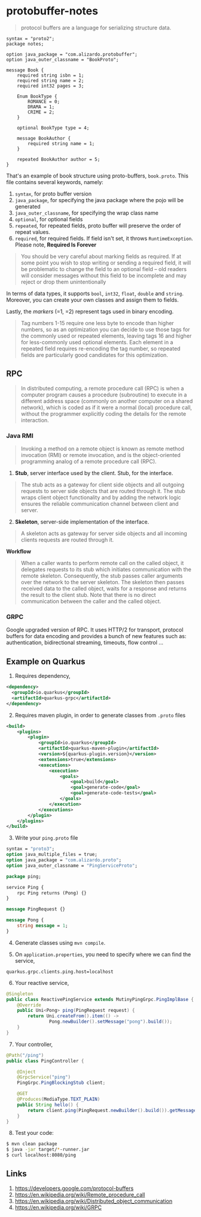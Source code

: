 # protobuffer-notes
> protocol buffers are a language for serializing structure data.

```protobuffer
syntax = "proto2";
package notes;

option java_package = "com.alizardo.protobuffer";
option java_outer_classname = "BookProto";

message Book {
    required string isbn = 1;
    required string name = 2;
    required int32 pages = 3;
    
    Enum BookType {
        ROMANCE = 0;
        DRAMA = 1;
        CRIME = 2;
    }

    optional BookType type = 4;
    
    message BookAuthor {
        required string name = 1;
    }

    repeated BookAuthor author = 5;
}
```

That's an example of book structure using proto-buffers, `book.proto`. This file contains several keywords, namely:
1. `syntax`, for proto buffer version
1. `java_package`, for specifying the java package where the pojo will be generated
1. `java_outer_classname`, for specifying the wrap class name
1. `optional`, for optional fields
1. `repeated`, for repeated fields, proto buffer will preserve the order of repeat values.
1. `required`, for required fields. If field isn't set, it throws `RuntimeException`. Please note, **Required Is Forever**
> You should be very careful about marking fields as required. If at some point you wish to stop writing or sending a required field, it will be problematic to change the field to an optional field – old readers will consider messages without this field to be incomplete and may reject or drop them unintentionally

In terms of data types, it supports `bool`, `int32`, `float`, `double` and `string`. 
Moreover, you can create your own classes and assign them to fields.

Lastly, the *markers* (=1, =2) represent tags used in binary encoding.
> Tag numbers 1-15 require one less byte to encode than higher numbers, so as an optimization you can decide to use those tags for the commonly used or repeated elements, leaving tags 16 and higher for less-commonly used optional elements. Each element in a repeated field requires re-encoding the tag number, so repeated fields are particularly good candidates for this optimization.  

## RPC
> In distributed computing, a remote procedure call (RPC) is when a computer program causes a procedure (subroutine) to execute in a different address space (commonly on another computer on a shared network), which is coded as if it were a normal (local) procedure call, without the programmer explicitly coding the details for the remote interaction. 

### Java RMI
> Invoking a method on a remote object is known as remote method invocation (RMI) or remote invocation, and is the object-oriented programming analog of a remote procedure call (RPC). 

1. **Stub**, server interface used by the client.
Stub, for the interface. 
> The stub acts as a gateway for client side objects and all outgoing requests to server side objects that are routed through it. The stub wraps client object functionality and by adding the network logic ensures the reliable communication channel between client and server.
2. **Skeleton**, server-side implementation of the interface.
> A skeleton acts as gateway for server side objects and all incoming clients requests are routed through it. 

**Workflow**
> When a caller wants to perform remote call on the called object, it delegates requests to its stub which initiates communication with the remote skeleton. Consequently, the stub passes caller arguments over the network to the server skeleton. The skeleton then passes received data to the called object, waits for a response and returns the result to the client stub. Note that there is no direct communication between the caller and the called object. 

### GRPC
Google upgraded version of RPC. It uses HTTP/2 for transport, protocol buffers for data encoding and provides a bunch of new features such as: authentication, bidirectional streaming, timeouts, flow control ...

## Example on Quarkus
1. Requires dependency,
```xml
<dependency>
  <groupId>io.quarkus</groupId>
  <artifactId>quarkus-grpc</artifactId>
</dependency>
```

2. Requires maven plugin, in order to generate classes from `.proto` files
```xml
<build>
    <plugins>
        <plugin>
            <groupId>io.quarkus</groupId>
            <artifactId>quarkus-maven-plugin</artifactId>
            <version>${quarkus-plugin.version}</version>
            <extensions>true</extensions>
            <executions>
                <execution>
                    <goals>
                        <goal>build</goal>
                        <goal>generate-code</goal>
                        <goal>generate-code-tests</goal>
                    </goals>
                </execution>
            </executions>
        </plugin>
    </plugins>
</build>
```

3. Write your `ping.proto` file
```proto
syntax = "proto3";
option java_multiple_files = true;
option java_package = "com.alizardo.proto";
option java_outer_classname = "PingServiceProto";

package ping;

service Ping {
    rpc Ping returns (Pong) {}
}

message PingRequest {}

message Pong {      
    string message = 1;
}
```

4. Generate classes using `mvn compile`.

5. On `application.properties`, you need to specify where we can find the service,
```properties
quarkus.grpc.clients.ping.host=localhost
```

6. Your reactive service,
```java
@Singleton
public class ReactivePingService extends MutinyPingGrpc.PingImplBase {
    @Override
    public Uni<Pong> ping(PingRequest request) {
        return Uni.createFrom().item(() ->
                Pong.newBuilder().setMessage("pong").build());
    }
}
```

7. Your controller,
```java
@Path("/ping")
public class PingController {

    @Inject
    @GrpcService("ping")
    PingGrpc.PingBlockingStub client;

    @GET
    @Produces(MediaType.TEXT_PLAIN)
    public String hello() {
        return client.ping(PingRequest.newBuilder().build()).getMessage();
    }
}
```

8. Test your code:
```bash
$ mvn clean package
$ java -jar target/*-runner.jar
$ curl localhost:8080/ping
```

## Links
1. https://developers.google.com/protocol-buffers
1. https://en.wikipedia.org/wiki/Remote_procedure_call
1. https://en.wikipedia.org/wiki/Distributed_object_communication
1. https://en.wikipedia.org/wiki/GRPC